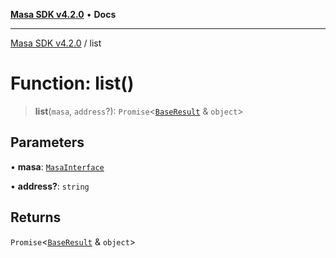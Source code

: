 [**Masa SDK v4.2.0**](../README.md) • **Docs**

***

[Masa SDK v4.2.0](../globals.md) / list

# Function: list()

> **list**(`masa`, `address`?): `Promise`\<[`BaseResult`](../interfaces/BaseResult.md) & `object`\>

## Parameters

• **masa**: [`MasaInterface`](../interfaces/MasaInterface.md)

• **address?**: `string`

## Returns

`Promise`\<[`BaseResult`](../interfaces/BaseResult.md) & `object`\>
